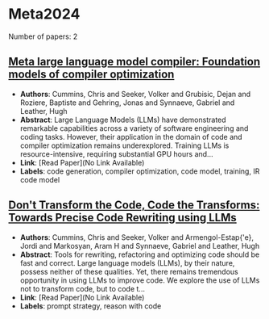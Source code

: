 # Meta2024

Number of papers: 2

## [Meta large language model compiler: Foundation models of compiler optimization](paper_1.md)
- **Authors**: Cummins, Chris and Seeker, Volker and Grubisic, Dejan and Roziere, Baptiste and Gehring, Jonas and Synnaeve, Gabriel and Leather, Hugh
- **Abstract**: Large Language Models (LLMs) have demonstrated remarkable capabilities across a variety of software engineering and coding tasks. However, their application in the domain of code and compiler optimization remains underexplored. Training LLMs is resource-intensive, requiring substantial GPU hours and...
- **Link**: [Read Paper](No Link Available)
- **Labels**: code generation, compiler optimization, code model, training, IR code model

## [Don't Transform the Code, Code the Transforms: Towards Precise Code Rewriting using LLMs](paper_2.md)
- **Authors**: Cummins, Chris and Seeker, Volker and Armengol-Estap{\'e}, Jordi and Markosyan, Aram H and Synnaeve, Gabriel and Leather, Hugh
- **Abstract**: Tools for rewriting, refactoring and optimizing code should be fast and correct. Large language models (LLMs), by their nature, possess neither of these qualities. Yet, there remains tremendous opportunity in using LLMs to improve code. We explore the use of LLMs not to transform code, but to code t...
- **Link**: [Read Paper](No Link Available)
- **Labels**: prompt strategy, reason with code

